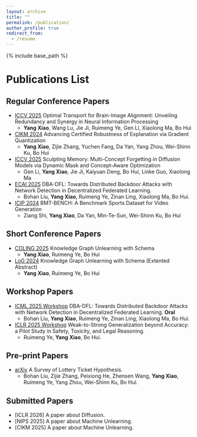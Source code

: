 ```yaml
---
layout: archive
title: ""
permalink: /publication/
author_profile: true
redirect_from:
  - /resume
---
```


{% include base_path %}

Publications List
======
## Regular Conference Papers
* [ICCV 2025](https://arxiv.org/pdf/2503.10663) Optimal Transport for Brain-Image Alignment: Unveiling Redundancy and Synergy in Neural Information Processing
  *  <b>Yang Xiao</b>, Wang Lu, Jie Ji, Ruimeng Ye, Gen Li, Xiaolong Ma, Bo Hui
* [CIKM 2024](https://dl.acm.org/doi/abs/10.1145/3627673.3679650) Advancing Certified Robustness of Explanation via Gradient Quantization
  * <b>Yang Xiao</b>, Zijie Zhang, Yuchen Fang, Da Yan, Yang Zhou, Wei-Shinn Ku, Bo Hui
* [ICCV 2025](https://arxiv.org/pdf/2504.09039) Sculpting Memory: Multi-Concept Forgetting in Diffusion Models via Dynamic Mask and Concept-Aware Optimization
  *  Gen Li, <b>Yang Xiao</b>, Jie Ji, Kaiyuan Deng, Bo Hui, Linke Guo, Xiaolong Ma
* [ECAI 2025](https://arxiv.org/abs/2501.15005) DBA-DFL: Towards Distributed Backdoor Attacks with Network Detection in Decentralized Federated Learning. 
  * Bohan Liu, <b>Yang Xiao</b>, Ruimeng Ye, Zinan Ling, Xiaolong Ma, Bo Hui.
* [ICIP 2024](https://ieeexplore.ieee.org/abstract/document/10647534) BMT-BENCH: A Benchmark Sports Dataset for Video Generation
  * Ziang Shi, <b>Yang Xiao</b>, Da Yan, Min-Te-Sun, Wei-Shinn Ku, Bo Hui
## Short Conference Papers
* [COLING 2025](https://aclanthology.org/2025.coling-main.238/) Knowledge Graph Unlearning with Schema 
  * <b>Yang Xiao</b>, Ruimeng Ye, Bo Hui
* [LoG 2024](https://openreview.net/pdf?id=y8RGPFy6MX) Knowledge Graph Unlearning with Schema (Extented Abstract)
  * <b>Yang Xiao</b>, Ruimeng Ye, Bo Hui
## Workshop Papers
* [ICML 2025 Workshop](https://arxiv.org/abs/2501.15005) DBA-DFL: Towards Distributed Backdoor Attacks with Network Detection in Decentralized Federated Learning. <b>Oral</b>
  * Bohan Liu, <b>Yang Xiao</b>, Ruimeng Ye, Zinan Ling, Xiaolong Ma, Bo Hui.
* [ICLR 2025 Workshop](https://arxiv.org/abs/2410.12621) Weak-to-Strong Generalization beyond Accuracy: a Pilot Study in Safety, Toxicity, and Legal Reasoning. 
  * Ruimeng Ye, <b>Yang Xiao</b>, Bo Hui.
## Pre-print Papers
* [arXiv](https://arxiv.org/abs/2403.04861) A Survey of Lottery Ticket Hypothesis.
  * Bohan Liu, Zijie Zhang, Peixiong He, Zhensen Wang, <b>Yang Xiao</b>, Ruimeng Ye, Yang Zhou, Wei-Shinn Ku, Bo Hui.
## Submitted Papers
* [ICLR 2026] A paper about Diffusion.
* [NIPS 2025] A paper about Machine Unlearning.
* [CIKM 2025] A paper about Machine Unlearning.

